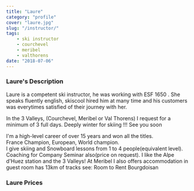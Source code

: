 ```yaml
---
title: "Laure"
category: "profile"
cover: "laure.jpg"
slug: "/instructor/"
tags:
    - ski instructor
    - courchevel
    - meribel
    - valthorens
date: "2018-07-06"
---
```


### Laure's Description
Laure is a competent ski instructor, he was working with ESF 1650 . She speaks fluently english, skiscool hired him at many time and his customers was everytimes satisfied of their journey with her.

In the 3 Valleys, (Courchevel, Meribel or Val Thorens) I request for a minimum of 3 full days.
Deeply winter for skiing !!!
See you soon

I'm a high-level career of over 15 years and won all the titles.  
France Champion, European, World champion.  
I give skiing and Snowboard lessons from 1 to 4 people(equivalent level).   
Coaching for Company Seminar also(price on request). I like the Alpe d'Huez station and the 3 Valleys!
At Meribel I also offers accommodation in guest room has 13km of tracks see: Room to Rent Bourgdoisan

 
### Laure Prices
